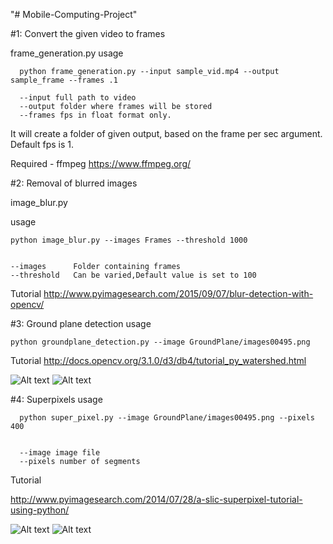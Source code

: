 "# Mobile-Computing-Project" 

#1: Convert the given video to frames 

frame_generation.py
usage

      python frame_generation.py --input sample_vid.mp4 --output sample_frame --frames .1
      
      --input full path to video
      --output folder where frames will be stored
      --frames fps in float format only.

It will create a folder of given output, based on the frame per sec argument. Default fps is 1.

Required - ffmpeg
https://www.ffmpeg.org/

#2: Removal of blurred images

image_blur.py

usage

    python image_blur.py --images Frames --threshold 1000


	--images      Folder containing frames
	--threshold   Can be varied,Default value is set to 100

Tutorial 
  http://www.pyimagesearch.com/2015/09/07/blur-detection-with-opencv/


#3: Ground plane detection
usage
	
	python groundplane_detection.py --image GroundPlane/images00495.png

Tutorial 
  http://docs.opencv.org/3.1.0/d3/db4/tutorial_py_watershed.html

![Alt text](Mobile-Computing-Project/images00495.png?raw=true "Original")
![Alt text](Mobile-Computing-Project/GP1.png?raw=true "Segmentation")

#4: Superpixels 
usage
      
      python super_pixel.py --image GroundPlane/images00495.png --pixels 400


      --image image file
      --pixels number of segments

Tutorial

http://www.pyimagesearch.com/2014/07/28/a-slic-superpixel-tutorial-using-python/

![Alt text](Mobile-Computing-Project/images00495.png?raw=true "Original")
![Alt text](Mobile-Computing-Project/superpixels_400_segments.png?raw=true "SLIC superpixels")

